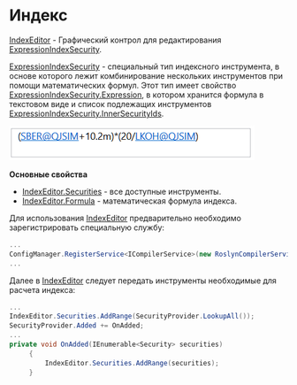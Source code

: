 # Индекс

[IndexEditor](xref:StockSharp.Xaml.IndexEditor) \- Графический контрол для редактирования [ExpressionIndexSecurity](xref:StockSharp.Algo.Expressions.ExpressionIndexSecurity). 

[ExpressionIndexSecurity](xref:StockSharp.Algo.Expressions.ExpressionIndexSecurity) \- специальный тип индексного инструмента, в основе которого лежит комбинирование нескольких инструментов при помощи математических формул. Этот тип имеет свойство [ExpressionIndexSecurity.Expression](xref:StockSharp.Algo.Expressions.ExpressionIndexSecurity.Expression), в котором хранится формула в текстовом виде и список подлежащих инструментов [ExpressionIndexSecurity.InnerSecurityIds](xref:StockSharp.Algo.Expressions.ExpressionIndexSecurity.InnerSecurityIds). 

![GUI IndexSecurityWindow](../images/GUI_IndexSecurityWindow.png)

**Основные свойства**

- [IndexEditor.Securities](xref:StockSharp.Xaml.IndexEditor.Securities) \- все доступные инструменты.
- [IndexEditor.Formula](xref:StockSharp.Xaml.IndexEditor.Formula) \- математическая формула индекса.

Для использования [IndexEditor](xref:StockSharp.Xaml.IndexEditor) предварительно необходимо зарегистрировать специальную службу:

```cs
...
ConfigManager.RegisterService<ICompilerService>(new RoslynCompilerService());
...
```

Далее в [IndexEditor](xref:StockSharp.Xaml.IndexEditor) следует передать инструменты необходимые для расчета индекса:

```cs
...
IndexEditor.Securities.AddRange(SecurityProvider.LookupAll());
SecurityProvider.Added += OnAdded;
...
private void OnAdded(IEnumerable<Security> securities)
     {
         IndexEditor.Securities.AddRange(securities);
     }
```
